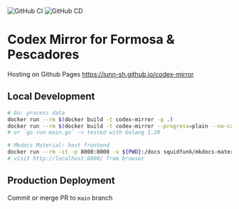 ![GitHub CI](https://img.shields.io/github/actions/workflow/status/iunn-sh/codex-mirror/main.yml?logo=github&style=for-the-badge) ![GitHub CD](https://img.shields.io/github/deployments/iunn-sh/codex-mirror/github-pages?logo=github&style=for-the-badge)

# Codex Mirror for Formosa & Pescadores

Hosting on Github Pages https://iunn-sh.github.io/codex-mirror

## Local Development

```bash
# Go: process data
docker run --rm $(docker build -t codex-mirror -q .)
docker run --rm $(docker build -t codex-mirror --progress=plain --no-cache .) # debug
# or `go run main.go` -> tested with Golang 1.20

# Mkdocs Material: host frontend
docker run --rm -it -p 8000:8000 -v ${PWD}:/docs squidfunk/mkdocs-material:9.1.5
# visit http://localhost:8000/ from browser
```

## Production Deployment

Commit or merge PR to `main` branch
